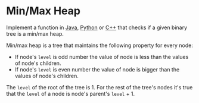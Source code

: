 # Min/Max Heap

Implement a function in [Java](MinMaxHeap.java), [Python](min_max_heap.py)
or [C++](min_max_heap.cpp) that checks if a given binary tree is a min/max
heap.

Min/max heap is a tree that maintains the following property for every node:
* If node's `level` is odd number the value of node is less than the values
of node's children.
* If node's `level` is even number the value of node is bigger than the values
of node's children.

The `level` of the root of the tree is 1. For the rest of the tree's nodes
it's true that the `level` of a node is node's parent's `level` + 1.
